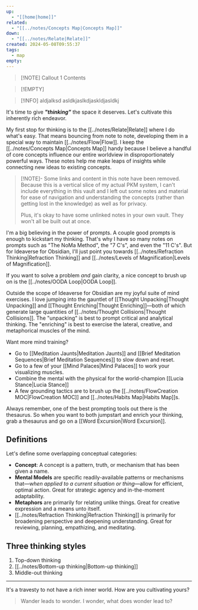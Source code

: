 ```yaml
---
up:
  - "[[home|home]]"
related:
  - "[[../notes/Concepts Map|Concepts Map]]"
down:
  - "[[../notes/Relate|Relate]]"
created: 2024-05-08T09:55:37
tags:
  - map
empty: 
---
```


> [!NOTE] Callout 1
> Contents

> [!EMPTY] 

> [!INFO] aldjalksd
> asldkjaslkdjaskldjasldkj



It's time to give ***"thinking"*** the space it deserves. Let's cultivate this inherently rich endeavor.

My first stop for thinking is to the [[../notes/Relate|Relate]] where I do what's easy. That means bouncing from note to note, developing them in a special way to maintain [[../notes/Flow|Flow]]. I keep the [[../notes/Concepts Map|Concepts Map]] handy because I believe a handful of core concepts influence our entire worldview in disproportionately powerful ways. These notes help me make leaps of insights while connecting new ideas to existing concepts.

> [!NOTE]- Some links and content in this note have been removed.
> Because this is a vertical slice of my actual PKM system, I can't include everything in this vault and I left out some notes and material for ease of navigation and understanding the concepts (rather than getting lost in the knowledge) as well as for privacy. 
>  
> Plus, it's okay to have some unlinked notes in your own vault. They won't all be built out at once.

I'm a big believing in the power of prompts. A couple good prompts is enough to kickstart my thinking. That's why I have so many notes on prompts such as "The NoMa Method", the "7 C's", and even the "11 C's". But for Ideaverse for Obsidian, I'll just point you towards [[../notes/Refraction Thinking|Refraction Thinking]] and [[../notes/Levels of Magnification|Levels of Magnification]]. 

If you want to solve a problem *and* gain clarity, a nice concept to brush up on is the [[../notes/OODA Loop|OODA Loop]].

Outside the scope of Ideaverse for Obsidian are my joyful suite of mind exercises. I love jumping into the gauntlet of [[Thought Unpacking|Thought Unpacking]] and [[Thought Enriching|Thought Enriching]]—both of which generate large quantities of [[../notes/Thought Collisions|Thought Collisions]]. The "unpacking" is best to prompt critical and analytical thinking. The "enriching" is best to exercise the lateral, creative, and metaphorical muscles of the mind.

Want more mind training? 

- Go to [[Meditation Jaunts|Meditation Jaunts]] and [[Brief Meditation Sequences|Brief Meditation Sequences]] to slow down and reset.
- Go to a few of your [[Mind Palaces|Mind Palaces]] to work your visualizing muscles.
- Combine the mental with the physical for the world-champion [[Lucia Stance|Lucia Stance]]
- A few grounding tactics are to brush up the [[../notes/FlowCreation MOC|FlowCreation MOC]] and [[../notes/Habits Map|Habits Map]]s.

Always remember, one of the best prompting tools out there is the thesaurus. So when you want to both jumpstart and enrich your thinking, grab a thesaurus and go on a [[Word Excursion|Word Excursion]].

## Definitions
Let's define some overlapping conceptual categories:

- **Concept**: A concept is a pattern, truth, or mechanism that has been given a name.
- **Mental Models** are specific readily-available patterns or mechanisms that—*when applied to a current situation or thing*—allow for efficient, optimal action. Great for strategic agency and in-the-moment adaptability.
- **Metaphors** are primarily for relating unlike things. Great for creative expression and a means unto itself.
- [[../notes/Refraction Thinking|Refraction Thinking]] is primarily for broadening perspective and deepening understanding. Great for reviewing, planning, empathizing, and meditating. 

## Three thinking styles
1. Top-down thinking
2. [[../notes/Bottom-up thinking|Bottom-up thinking]]
3. Middle-out thinking

---

It's a travesty to not have a rich inner world. How are you cultivating yours?

> Wander leads to wonder. I wonder, what does wonder lead to?